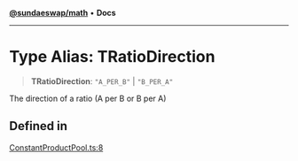 [**@sundaeswap/math**](../../../README.md) • **Docs**

***

# Type Alias: TRatioDirection

> **TRatioDirection**: `"A_PER_B"` \| `"B_PER_A"`

The direction of a ratio (A per B or B per A)

## Defined in

[ConstantProductPool.ts:8](https://github.com/SundaeSwap-finance/sundae-sdk/blob/main/packages/math/src/PoolMath/ConstantProductPool.ts#L8)

